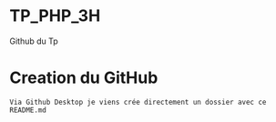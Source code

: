# TP_PHP_3H
 Github du Tp 

# Creation du GitHub 
    Via Github Desktop je viens crée directement un dossier avec ce README.md

    
